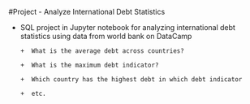 #Project - Analyze International Debt Statistics

+ SQL project in Jupyter notebook for analyzing international debt statistics using data from world bank on DataCamp

      +  What is the average debt across countries?

      +  What is the maximum debt indicator?

      +  Which country has the highest debt in which debt indicator

      +  etc.

<!--
**tejasdevar/TejasDevar** is a ✨ _special_ ✨ repository because its `README.md` (this file) appears on your GitHub profile.

Here are some ideas to get you started:

- 🔭 I’m currently working on ...
- 🌱 I’m currently learning ...
- 👯 I’m looking to collaborate on ...
- 🤔 I’m looking for help with ...
- 💬 Ask me about ...
- 📫 How to reach me: ...
- 😄 Pronouns: ...
- ⚡ Fun fact: ...
-->
